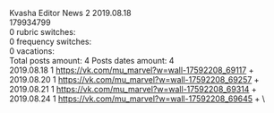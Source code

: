 Kvasha	Editor News 2 2019.08.18\
179934799\
0 rubric switches:\
0 frequency switches:\
0 vacations:\
Total posts amount: 4	Posts dates amount: 4\
2019.08.18 1 https://vk.com/mu_marvel?w=wall-17592208_69117 + \
2019.08.20 1 https://vk.com/mu_marvel?w=wall-17592208_69257 + \
2019.08.21 1 https://vk.com/mu_marvel?w=wall-17592208_69314 + \
2019.08.24 1 https://vk.com/mu_marvel?w=wall-17592208_69645 + \

